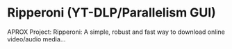 # Ripperoni (YT-DLP/Parallelism GUI)

APROX Project: Ripperoni: A simple, robust and fast way to download online video/audio media...
